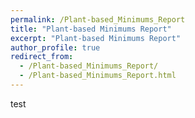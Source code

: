 ```yaml
---
permalink: /Plant-based_Minimums_Report
title: "Plant-based Minimums Report"
excerpt: "Plant-based Minimums Report"
author_profile: true
redirect_from: 
  - /Plant-based_Minimums_Report/
  - /Plant-based_Minimums_Report.html
---
```


test


